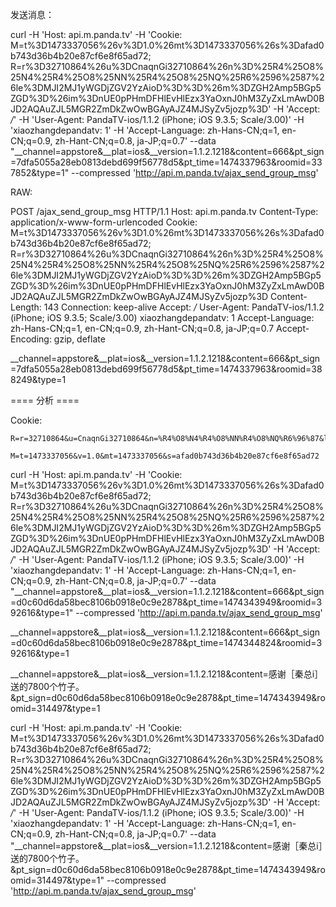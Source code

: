 发送消息：

curl
	-H 'Host: api.m.panda.tv'
	-H 'Cookie: M=t%3D1473337056%26v%3D1.0%26mt%3D1473337056%26s%3Dafad0b743d36b4b20e87cf6e8f65ad72; R=r%3D32710864%26u%3DCnaqnGi32710864%26n%3D%25R4%25O8%25N4%25R4%25O8%25NN%25R4%25O8%25NQ%25R6%2596%2587%26le%3DMJI2MJ1yWGDjZGV2YzAioD%3D%3D%26m%3DZGH2Amp5BGp5ZGD%3D%26im%3DnUE0pPHmDFHlEvHlEzx3YaOxnJ0hM3ZyZxLmAwD0BJD2AQAuZJL5MGR2ZmDkZwOwBGAyAJZ4MJSyZv5jozp%3D'
	-H 'Accept: */*'
	-H 'User-Agent: PandaTV-ios/1.1.2 (iPhone; iOS 9.3.5; Scale/3.00)'
	-H 'xiaozhangdepandatv: 1'
	-H 'Accept-Language: zh-Hans-CN;q=1, en-CN;q=0.9, zh-Hant-CN;q=0.8, ja-JP;q=0.7'
	--data "__channel=appstore&__plat=ios&__version=1.1.2.1218&content=666&pt_sign=7dfa5055a28eb0813debd699f56778d5&pt_time=1474337963&roomid=337852&type=1"
	--compressed
	'http://api.m.panda.tv/ajax_send_group_msg'



RAW:

POST /ajax_send_group_msg HTTP/1.1
Host: api.m.panda.tv
Content-Type: application/x-www-form-urlencoded
Cookie: M=t%3D1473337056%26v%3D1.0%26mt%3D1473337056%26s%3Dafad0b743d36b4b20e87cf6e8f65ad72; R=r%3D32710864%26u%3DCnaqnGi32710864%26n%3D%25R4%25O8%25N4%25R4%25O8%25NN%25R4%25O8%25NQ%25R6%2596%2587%26le%3DMJI2MJ1yWGDjZGV2YzAioD%3D%3D%26m%3DZGH2Amp5BGp5ZGD%3D%26im%3DnUE0pPHmDFHlEvHlEzx3YaOxnJ0hM3ZyZxLmAwD0BJD2AQAuZJL5MGR2ZmDkZwOwBGAyAJZ4MJSyZv5jozp%3D
Content-Length: 143
Connection: keep-alive
Accept: */*
User-Agent: PandaTV-ios/1.1.2 (iPhone; iOS 9.3.5; Scale/3.00)
xiaozhangdepandatv: 1
Accept-Language: zh-Hans-CN;q=1, en-CN;q=0.9, zh-Hant-CN;q=0.8, ja-JP;q=0.7
Accept-Encoding: gzip, deflate

__channel=appstore&__plat=ios&__version=1.1.2.1218&content=666&pt_sign=7dfa5055a28eb0813debd699f56778d5&pt_time=1474337963&roomid=388249&type=1


==== 分析 ====

Cookie:

	R=r=32710864&u=CnaqnGi32710864&n=%R4%O8%N4%R4%O8%NN%R4%O8%NQ%R6%96%87&le=MJI2MJ1yWGDjZGV2YzAioD==&m=ZGH2Amp5BGp5ZGD=&im=nUE0pPHmDFHlEvHlEzx3YaOxnJ0hM3ZyZxLmAwD0BJD2AQAuZJL5MGR2ZmDkZwOwBGAyAJZ4MJSyZv5jozp=

	M=t=1473337056&v=1.0&mt=1473337056&s=afad0b743d36b4b20e87cf6e8f65ad72



curl -H 'Host: api.m.panda.tv' -H 'Cookie: M=t%3D1473337056%26v%3D1.0%26mt%3D1473337056%26s%3Dafad0b743d36b4b20e87cf6e8f65ad72; R=r%3D32710864%26u%3DCnaqnGi32710864%26n%3D%25R4%25O8%25N4%25R4%25O8%25NN%25R4%25O8%25NQ%25R6%2596%2587%26le%3DMJI2MJ1yWGDjZGV2YzAioD%3D%3D%26m%3DZGH2Amp5BGp5ZGD%3D%26im%3DnUE0pPHmDFHlEvHlEzx3YaOxnJ0hM3ZyZxLmAwD0BJD2AQAuZJL5MGR2ZmDkZwOwBGAyAJZ4MJSyZv5jozp%3D' -H 'Accept: */*' -H 'User-Agent: PandaTV-ios/1.1.2 (iPhone; iOS 9.3.5; Scale/3.00)' -H 'xiaozhangdepandatv: 1' -H 'Accept-Language: zh-Hans-CN;q=1, en-CN;q=0.9, zh-Hant-CN;q=0.8, ja-JP;q=0.7' --data "__channel=appstore&__plat=ios&__version=1.1.2.1218&content=666&pt_sign=d0c60d6da58bec8106b0918e0c9e2878&pt_time=1474343949&roomid=392616&type=1" --compressed 'http://api.m.panda.tv/ajax_send_group_msg'

__channel=appstore&__plat=ios&__version=1.1.2.1218&content=666&pt_sign=d0c60d6da58bec8106b0918e0c9e2878&pt_time=1474344824&roomid=392616&type=1

__channel=appstore&__plat=ios&__version=1.1.2.1218&content=感谢［秦总i］送的7800个竹子。
&pt_sign=d0c60d6da58bec8106b0918e0c9e2878&pt_time=1474343949&roomid=314497&type=1



curl -H 'Host: api.m.panda.tv' -H 'Cookie: M=t%3D1473337056%26v%3D1.0%26mt%3D1473337056%26s%3Dafad0b743d36b4b20e87cf6e8f65ad72; R=r%3D32710864%26u%3DCnaqnGi32710864%26n%3D%25R4%25O8%25N4%25R4%25O8%25NN%25R4%25O8%25NQ%25R6%2596%2587%26le%3DMJI2MJ1yWGDjZGV2YzAioD%3D%3D%26m%3DZGH2Amp5BGp5ZGD%3D%26im%3DnUE0pPHmDFHlEvHlEzx3YaOxnJ0hM3ZyZxLmAwD0BJD2AQAuZJL5MGR2ZmDkZwOwBGAyAJZ4MJSyZv5jozp%3D' -H 'Accept: */*' -H 'User-Agent: PandaTV-ios/1.1.2 (iPhone; iOS 9.3.5; Scale/3.00)' -H 'xiaozhangdepandatv: 1' -H 'Accept-Language: zh-Hans-CN;q=1, en-CN;q=0.9, zh-Hant-CN;q=0.8, ja-JP;q=0.7' --data "__channel=appstore&__plat=ios&__version=1.1.2.1218&content=感谢［秦总i］送的7800个竹子。
&pt_sign=d0c60d6da58bec8106b0918e0c9e2878&pt_time=1474343949&roomid=314497&type=1" --compressed 'http://api.m.panda.tv/ajax_send_group_msg'
